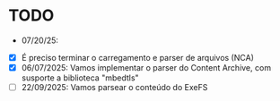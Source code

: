 # TODO

- 07/20/25:
- [X] É preciso terminar o carregamento e parser de arquivos (NCA)
- [X] 06/07/2025: Vamos implementar o parser do Content Archive, com susporte a biblioteca "mbedtls"
- [ ] 22/09/2025: Vamos parsear o conteúdo do ExeFS  